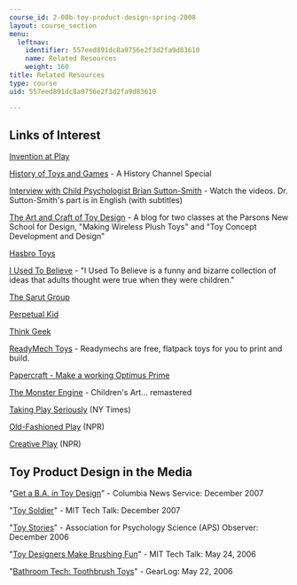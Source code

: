 ```yaml
---
course_id: 2-00b-toy-product-design-spring-2008
layout: course_section
menu:
  leftnav:
    identifier: 557eed891dc8a9756e2f3d2fa9d83610
    name: Related Resources
    weight: 160
title: Related Resources
type: course
uid: 557eed891dc8a9756e2f3d2fa9d83610

---
```


Links of Interest
-----------------

[Invention at Play](http://inventionatplay.org/)

[History of Toys and Games](http://www.history.com/this-day-in-history/production-begins-on-toy-story) - A History Channel Special

[Interview with Child Psychologist Brian Sutton-Smith](http://noorderlicht.vpro.nl/afleveringen/4264752/) - Watch the videos. Dr. Sutton-Smith's part is in English (with subtitles)

[The Art and Craft of Toy Design](http://yg.typepad.com/makingtoys2/) - A blog for two classes at the Parsons New School for Design, "Making Wireless Plush Toys" and "Toy Concept Development and Design"

[Hasbro Toys](http://www.hasbro.com/)

[I Used To Believe](http://www.iusedtobelieve.com/) - "I Used To Believe is a funny and bizarre collection of ideas that adults thought were true when they were children."

[The Sarut Group](http://www.thesarutgroup.com/)

[Perpetual Kid](http://www.perpetualkid.com/)

[Think Geek](http://www.thinkgeek.com/)

[ReadyMech Toys](http://www.readymech.com/) - Readymechs are free, flatpack toys for you to print and build.

[Papercraft - Make a working Optimus Prime](http://www.paperrobots1999.com/model04.html)

[The Monster Engine](http://themonsterengine.com/) - Children's Art... remastered

[Taking Play Seriously](http://www.nytimes.com/2008/02/17/magazine/17play.html?_r=1&ex=1204088400&en=8d5f50950f5bed3b&ei=5070&emc=eta1&oref=slogin) (NY Times)

[Old-Fashioned Play](http://www.npr.org/templates/story/story.php?storyId=19212514&sc=emaf) (NPR)

[Creative Play](http://www.npr.org/templates/story/story.php?storyId=76838288&ps=bb1) (NPR)

Toy Product Design in the Media
-------------------------------

"[Get a B.A. in Toy Design](http://www.azcentral.com/ent/pop/articles/1206toydesign1206.html)" - Columbia News Service: December 2007

"[Toy Soldier](http://web.mit.edu/newsoffice/2007/toy-tt1212.html)" - MIT Tech Talk: December 2007

"[Toy Stories](http://psychologicalscience.org/observer/getArticle.cfm?id=2104)" - Association for Psychology Science (APS) Observer: December 2006

"[Toy Designers Make Brushing Fun](http://web.mit.edu/newsoffice/2006/toydesign-0524.html)" - MIT Tech Talk: May 24, 2006

"[Bathroom Tech: Toothbrush Toys](http://web.archive.org/web/20100812221514/http://www.gearlog.com/2006/05/bathroom_tech_toothbrush_toys.php)" - GearLog: May 22, 2006